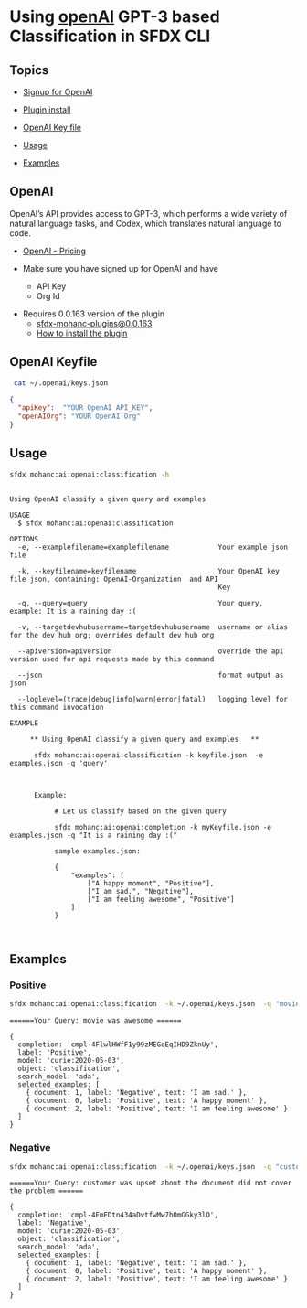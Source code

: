 # Using [openAI](https://openai.com/) GPT-3  based Classification in SFDX CLI



## Topics

- [Signup for OpenAI](#signup)

- [Plugin install](#install)
- [OpenAI Key file](#keyfile)
- [Usage](#usage)
- [Examples](#examples)

<a name='signup'></a>

## OpenAI

OpenAI’s API provides access to GPT-3, which performs a wide variety of natural language tasks, and Codex, which translates natural language to code.

- [OpenAI - Pricing](https://openai.com/api/pricing/)

- Make sure you have signed up for OpenAI and have 
    - API Key
    - Org Id


<a name='install'></a>
- Requires 0.0.163 version of the plugin
    - sfdx-mohanc-plugins@0.0.163
    - [How to install the plugin](https://mohan-chinnappan-n.github.io/dx/plugins.html#/1)

 

<a name='keyfile'></a>

## OpenAI Keyfile

```bash
 cat ~/.openai/keys.json 
```

```json
{
  "apiKey":  "YOUR OpenAI API_KEY",
  "openAIOrg": "YOUR OpenAI Org"
}
```
<a name='usage'></a>

## Usage
```bash
sfdx mohanc:ai:openai:classification -h

```

```

Using OpenAI classify a given query and examples  

USAGE
  $ sfdx mohanc:ai:openai:classification

OPTIONS
  -e, --examplefilename=examplefilename            Your example json file

  -k, --keyfilename=keyfilename                    Your OpenAI key file json, containing: OpenAI-Organization  and API 
                                                   Key

  -q, --query=query                                Your query, example: It is a raining day :(

  -v, --targetdevhubusername=targetdevhubusername  username or alias for the dev hub org; overrides default dev hub org

  --apiversion=apiversion                          override the api version used for api requests made by this command

  --json                                           format output as json

  --loglevel=(trace|debug|info|warn|error|fatal)   logging level for this command invocation

EXAMPLE

     ** Using OpenAI classify a given query and examples   **

      sfdx mohanc:ai:openai:classification -k keyfile.json  -e examples.json -q 'query' 

   

      Example:

           # Let us classify based on the given query

           sfdx mohanc:ai:openai:completion -k myKeyfile.json -e examples.json -q "It is a raining day :("

           sample examples.json:

           {
               "examples": [
                   ["A happy moment", "Positive"],
                   ["I am sad.", "Negative"],
                   ["I am feeling awesome", "Positive"]
               ]
           }

    
```
<a name='examples'></a>

## Examples

### Positive 

```bash
sfdx mohanc:ai:openai:classification  -k ~/.openai/keys.json  -q "movie was awesome"

```

```
======Your Query: movie was awesome ======
```

```
{
  completion: 'cmpl-4FlwlHWfF1y99zMEGqEqIHD9ZknUy',
  label: 'Positive',
  model: 'curie:2020-05-03',
  object: 'classification',
  search_model: 'ada',
  selected_examples: [
    { document: 1, label: 'Negative', text: 'I am sad.' },
    { document: 0, label: 'Positive', text: 'A happy moment' },
    { document: 2, label: 'Positive', text: 'I am feeling awesome' }
  ]
}
```

### Negative

```bash
sfdx mohanc:ai:openai:classification  -k ~/.openai/keys.json  -q "customer was upset about the document did not cover the problem"

```

```
======Your Query: customer was upset about the document did not cover the problem ======
```

```
{
  completion: 'cmpl-4FmEDtn434aDvtfwMw7hOmGGky3lO',
  label: 'Negative',
  model: 'curie:2020-05-03',
  object: 'classification',
  search_model: 'ada',
  selected_examples: [
    { document: 1, label: 'Negative', text: 'I am sad.' },
    { document: 0, label: 'Positive', text: 'A happy moment' },
    { document: 2, label: 'Positive', text: 'I am feeling awesome' }
  ]
}
```

